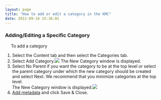 ```yaml
---
layout: page
title: "How to add or edit a category in the KMC"
date: 2012-09-16 15:36:01
---
```


### Adding/Editing a Specific Category

<p class="Procedure mce-procedure">
       To add a category
</p>

1.  Select the Content tab and then select the Categories tab.
2.  Select Add Category.<img src="{{site.url}}/assets/702">
    The New Category window is displayed.
3.  Select No Parent if you want the category to be at the top level or select the parent category under which the new category should be created and select Next. We recommend that you minimize categories at the top level.   
    The New Category window is displayed.<img src="{{site.url}}/assets/699">
4.  <a href="https://knowledge.kaltura.com/node/640" target="_blank">Add metadata</a> and click Save & Close.
